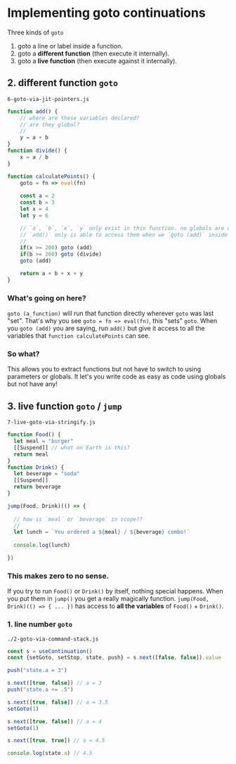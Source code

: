# Implementing goto continuations
Three kinds of `goto`
1. goto a line or label inside a function.
2. goto a **different function** (then execute it internally).
3. goto a **live function** (then execute against it internally).
  
## 2. different function `goto`
`6-goto-via-jit-pointers.js`
```js
function add() {
    // where are these variables declared?
    // are they global?
    //
    y = a + b
}
function divide() {
    x = a / b
}
```
```js
function calculatePoints() {
    goto = fn => eval(fn)
    
    const a = 2
    const b = 3
    let x = 4
    let y = 6

    // `a`, `b`, `x`, `y` only exist in this function. no globals are used! 
    // `add()` only is able to access them when we `goto (add)` inside this function
    // 
    if(x >= 200) goto (add)
    if(b >= 200) goto (divide)
    goto (add)

    return a + b + x + y
}
```
  
### What's going on here?
`goto (a_function)` will run that function directly wherever `goto` was last "set". That's why you see 
`goto = fn => eval(fn)`, this "sets" `goto`. When you `goto (add)` you are saying, run `add()` but give 
it access to all the variables that `function calculatePoints` can see.
  
### So what?
This allows you to extract functions but not have to switch to using parameters or globals. It let's you 
write code as easy as code using globals but not have any!
  
## 3. live function `goto` / `jump`  
`7-live-goto-via-stringify.js`  
```js
function Food() {
  let meal = "burger"
  [[Suspend]] // what on Earth is this?
  return meal
}
function Drink() {
  let beverage = "soda"
  [[Suspend]]
  return beverage 
}
```
```js
jump(Food, Drink)(() => {  
  
  // how is `meal` or `beverage` in scope??
  //
  let lunch = `You ordered a ${meal} / ${beverage} combo!`
  
  console.log(lunch)

})
```
  
### This makes zero to no sense.
If you try to run `Food()` or `Drink()` by itself, nothing special happens. When you put them in `jump()` you get a really magically function. 
`jump(Food, Drink)(() => { ... })` has access to **all the variables** of `Food()` + `Drink()`.
  
### 1. line number `goto` 
`./2-goto-via-command-stack.js`
```js
const s = useContinuation()
const {setGoto, setStop, state, push} = s.next([false, false]).value

push("state.a = 3")

s.next([true, false]) // a = 3
push("state.a += .5")

s.next([true, false]) // a = 3.5
setGoto(1)

s.next([true, false]) // a = 4
setGoto(1)

s.next([true, true]) // a = 4.5

console.log(state.a) // 4.5
```
